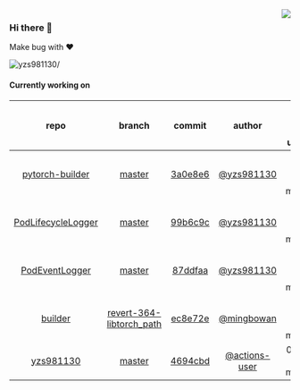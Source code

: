 <img align="right" src="https://github-readme-stats.vercel.app/api?username=yzs981130&show_icons=true&hide_title=true" />

### Hi there 👋


Make bug with ❤️

<p align="left"> <img src=https://komarev.com/ghpvc/?username=yzs981130 alt=yzs981130/> </p>


<!--
**yzs981130/yzs981130** is a ✨ _special_ ✨ repository because its `README.md` (this file) appears on your GitHub profile.

Here are some ideas to get you started:

- 🔭 I’m currently working on ...
- 🌱 I’m currently learning ...
- 👯 I’m looking to collaborate on ...
- 🤔 I’m looking for help with ...
- 💬 Ask me about ...
- 📫 How to reach me: ...
- 😄 Pronouns: ...
- ⚡ Fun fact: ...
-->

#### Currently working on


| repo | branch | commit | author | time since last update | language |
|:---:|:---:|:---:|:---:|:---:|:---:|
| [pytorch-builder](https://github.com/yzs981130/pytorch-builder) | [master](https://github.com/yzs981130/pytorch-builder/tree/master) |[3a0e8e6](https://github.com/yzs981130/pytorch-builder/commit/3a0e8e63747cbf3f067a35157e191181640af40c) | [@yzs981130](https://github.com/yzs981130) |99 hours 26 minutes | ![](https://img.shields.io/badge/language-Dockerfile-default.svg?style=flat-square)|
| [PodLifecycleLogger](https://github.com/yzs981130/PodLifecycleLogger) | [master](https://github.com/yzs981130/PodLifecycleLogger/tree/master) |[99b6c9c](https://github.com/yzs981130/PodLifecycleLogger/commit/99b6c9c40aab0800b2907e28c1627e6f87aec226) | [@yzs981130](https://github.com/yzs981130) |100 hours 43 minutes | ![](https://img.shields.io/badge/language-Go-default.svg?style=flat-square)|
| [PodEventLogger](https://github.com/yzs981130/PodEventLogger) | [master](https://github.com/yzs981130/PodEventLogger/tree/master) |[87ddfaa](https://github.com/yzs981130/PodEventLogger/commit/87ddfaadfe639d07df38cdfa7087c452ebcecc6b) | [@yzs981130](https://github.com/yzs981130) |470 hours 26 minutes | ![](https://img.shields.io/badge/language-Go-default.svg?style=flat-square)|
| [builder](https://github.com/yzs981130/builder) | [revert-364-libtorch_path](https://github.com/yzs981130/builder/tree/revert-364-libtorch_path) |[ec8e72e](https://github.com/yzs981130/builder/commit/ec8e72ee3e37ebf12606fd23b18846433c06c011) | [@mingbowan](https://github.com/mingbowan) |100 hours 21 minutes | ![](https://img.shields.io/badge/language-Shell-default.svg?style=flat-square)|
| [yzs981130](https://github.com/yzs981130/yzs981130) | [master](https://github.com/yzs981130/yzs981130/tree/master) |[4694cbd](https://github.com/yzs981130/yzs981130/commit/4694cbdb1e0cc6e08ff359e7d7d7a6d69a9e1470) | [@actions-user](https://github.com/actions-user) |0 hours 8 minutes | ![](https://img.shields.io/badge/language-Go-default.svg?style=flat-square)|
